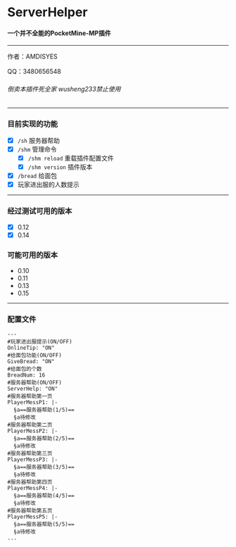 # ServerHelper

#### 一个并不全能的PocketMine-MP插件

---

作者：AMDISYES  

QQ：3480656548  

###### 倒卖本插件死全家 wusheng233禁止使用
---
### 目前实现的功能

- [x] `/sh` 服务器帮助
- [x] `/shm` 管理命令
  - [x] `/shm reload` 重载插件配置文件
  - [x] `/shm version` 插件版本
- [x] `/bread` 给面包
- [x] 玩家进出服的人数提示
---
### 经过测试可用的版本

- [x] 0.12
- [x] 0.14

### 可能可用的版本

- 0.10
- 0.11
- 0.13
- 0.15 
---
### 配置文件

```
---
#玩家进出服提示(ON/OFF)
OnlineTip: "ON"
#给面包功能(ON/OFF)
GiveBread: "ON"
#给面包的个数
BreadNum: 16
#服务器帮助(ON/OFF)
ServerHelp: "ON"
#服务器帮助第一页
PlayerMessP1: |-
  §a==服务器帮助(1/5)==
  §a待修改
#服务器帮助第二页
PlayerMessP2: |-
  §a==服务器帮助(2/5)==
  §a待修改
#服务器帮助第三页
PlayerMessP3: |-
  §a==服务器帮助(3/5)==
  §a待修改
#服务器帮助第四页
PlayerMessP4: |-
  §a==服务器帮助(4/5)==
  §a待修改
#服务器帮助第五页
PlayerMessP5: |-
  §a==服务器帮助(5/5)==
  §a待修改
...
```

